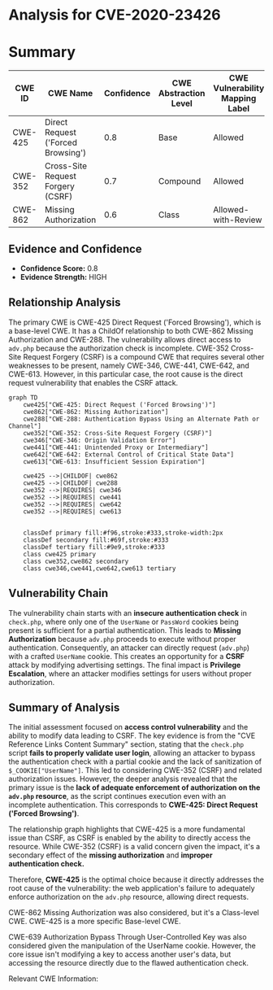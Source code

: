 # Analysis for CVE-2020-23426

# Summary
| CWE ID | CWE Name | Confidence | CWE Abstraction Level | CWE Vulnerability Mapping Label | CWE-Vulnerability Mapping Notes |
|---|---|---|---|---|---|
| CWE-425 | Direct Request ('Forced Browsing') | 0.8 | Base | Allowed | Primary CWE |
| CWE-352 | Cross-Site Request Forgery (CSRF) | 0.7 | Compound | Allowed | Secondary Candidate |
| CWE-862 | Missing Authorization | 0.6 | Class | Allowed-with-Review | Secondary Candidate |

## Evidence and Confidence

*   **Confidence Score:** 0.8
*   **Evidence Strength:** HIGH

## Relationship Analysis
The primary CWE is CWE-425 Direct Request ('Forced Browsing'), which is a base-level CWE. It has a ChildOf relationship to both CWE-862 Missing Authorization and CWE-288. The vulnerability allows direct access to `adv.php` because the authorization check is incomplete. CWE-352 Cross-Site Request Forgery (CSRF) is a compound CWE that requires several other weaknesses to be present, namely CWE-346, CWE-441, CWE-642, and CWE-613. However, in this particular case, the root cause is the direct request vulnerability that enables the CSRF attack.

```mermaid
graph TD
    cwe425["CWE-425: Direct Request ('Forced Browsing')"]
    cwe862["CWE-862: Missing Authorization"]
    cwe288["CWE-288: Authentication Bypass Using an Alternate Path or Channel"]
    cwe352["CWE-352: Cross-Site Request Forgery (CSRF)"]
    cwe346["CWE-346: Origin Validation Error"]
    cwe441["CWE-441: Unintended Proxy or Intermediary"]
    cwe642["CWE-642: External Control of Critical State Data"]
    cwe613["CWE-613: Insufficient Session Expiration"]

    cwe425 -->|CHILDOF| cwe862
    cwe425 -->|CHILDOF| cwe288
    cwe352 -->|REQUIRES| cwe346
    cwe352 -->|REQUIRES| cwe441
    cwe352 -->|REQUIRES| cwe642
    cwe352 -->|REQUIRES| cwe613
    

    classDef primary fill:#f96,stroke:#333,stroke-width:2px
    classDef secondary fill:#69f,stroke:#333
    classDef tertiary fill:#9e9,stroke:#333
    class cwe425 primary
    class cwe352,cwe862 secondary
    class cwe346,cwe441,cwe642,cwe613 tertiary
```

## Vulnerability Chain
The vulnerability chain starts with an **insecure authentication check** in `check.php`, where only one of the `UserName` or `PassWord` cookies being present is sufficient for a partial authentication. This leads to **Missing Authorization** because `adv.php` proceeds to execute without proper authentication. Consequently, an attacker can directly request (`adv.php`) with a crafted `UserName` cookie. This creates an opportunity for a **CSRF** attack by modifying advertising settings. The final impact is **Privilege Escalation**, where an attacker modifies settings for users without proper authorization.

## Summary of Analysis
The initial assessment focused on **access control vulnerability** and the ability to modify data leading to CSRF. The key evidence is from the "CVE Reference Links Content Summary" section, stating that the `check.php` script **fails to properly validate user login**, allowing an attacker to bypass the authentication check with a partial cookie and the lack of sanitization of `$_COOKIE["UserName"]`. This led to considering CWE-352 (CSRF) and related authorization issues. However, the deeper analysis revealed that the primary issue is the **lack of adequate enforcement of authorization on the `adv.php` resource**, as the script continues execution even with an incomplete authentication. This corresponds to **CWE-425: Direct Request ('Forced Browsing')**.

The relationship graph highlights that CWE-425 is a more fundamental issue than CSRF, as CSRF is enabled by the ability to directly access the resource. While CWE-352 (CSRF) is a valid concern given the impact, it's a secondary effect of the **missing authorization** and **improper authentication check.**

Therefore, **CWE-425** is the optimal choice because it directly addresses the root cause of the vulnerability: the web application's failure to adequately enforce authorization on the `adv.php` resource, allowing direct requests.

CWE-862 Missing Authorization was also considered, but it's a Class-level CWE. CWE-425 is a more specific Base-level CWE.

CWE-639 Authorization Bypass Through User-Controlled Key was also considered given the manipulation of the UserName cookie. However, the core issue isn't modifying a key to access another user's data, but accessing the resource directly due to the flawed authentication check.

Relevant CWE Information: